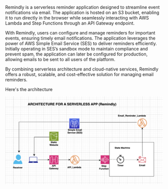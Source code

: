 Remindly is a serverless reminder application designed to streamline event notifications via email. The application is hosted on an S3 bucket, enabling it to run directly in the browser while seamlessly interacting with AWS Lambda and Step Functions through an API Gateway endpoint.

With Remindly, users can configure and manage reminders for important events, ensuring timely email notifications. The application leverages the power of AWS Simple Email Service (SES) to deliver reminders efficiently. Initially operating in SES’s sandbox mode to maintain compliance and prevent spam, the application can later be configured for production, allowing emails to be sent to all users of the platform.

By combining serverless architecture and cloud-native services, Remindly offers a robust, scalable, and cost-effective solution for managing email reminders.

Here's the architecture

![architecture](./architecture.png)

